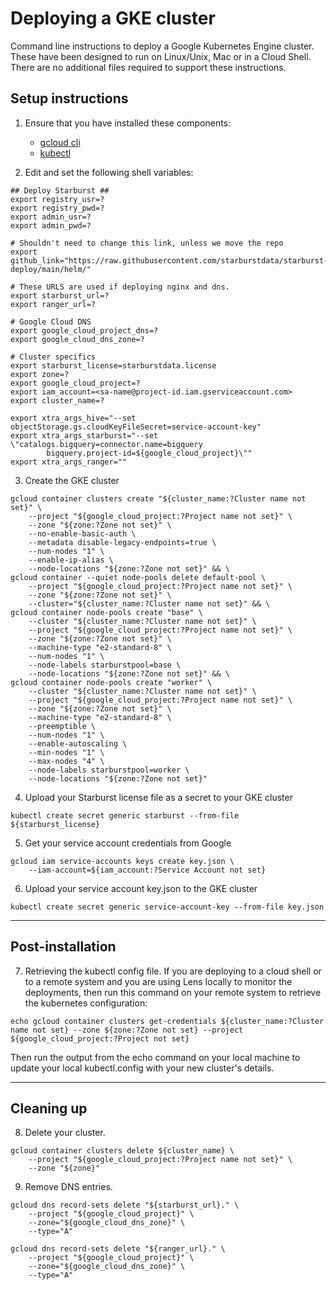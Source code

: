 # Deploying a GKE cluster
Command line instructions to deploy a Google Kubernetes Engine cluster. These have been designed to run on Linux/Unix, Mac or in a Cloud Shell. There are no additional files required to support these instructions.

## Setup instructions

1. Ensure that you have installed these components:
    - [gcloud cli](https://cloud.google.com/sdk/docs/install)
    - [kubectl](https://kubernetes.io/docs/tasks/tools/install-kubectl/)

2. Edit and set the following shell variables:
```shell
## Deploy Starburst ##
export registry_usr=?
export registry_pwd=?
export admin_usr=?
export admin_pwd=?

# Shouldn't need to change this link, unless we move the repo
export github_link="https://raw.githubusercontent.com/starburstdata/starburst-deploy/main/helm/"

# These URLS are used if deploying nginx and dns.
export starburst_url=?
export ranger_url=?

# Google Cloud DNS
export google_cloud_project_dns=?
export google_cloud_dns_zone=?

# Cluster specifics
export starburst_license=starburstdata.license
export zone=?
export google_cloud_project=?
export iam_account=<sa-name@project-id.iam.gserviceaccount.com>
export cluster_name=?

export xtra_args_hive="--set objectStorage.gs.cloudKeyFileSecret=service-account-key"
export xtra_args_starburst="--set \"catalogs.bigquery=connector.name=bigquery
		bigquery.project-id=${google_cloud_project}\""
export xtra_args_ranger=""
```

3. Create the GKE cluster
```shell
gcloud container clusters create "${cluster_name:?Cluster name not set}" \
    --project "${google_cloud_project:?Project name not set}" \
    --zone "${zone:?Zone not set}" \
    --no-enable-basic-auth \
    --metadata disable-legacy-endpoints=true \
    --num-nodes "1" \
    --enable-ip-alias \
    --node-locations "${zone:?Zone not set}" && \
gcloud container --quiet node-pools delete default-pool \
    --project "${google_cloud_project:?Project name not set}" \
    --zone "${zone:?Zone not set}" \
    --cluster="${cluster_name:?Cluster name not set}" && \
gcloud container node-pools create "base" \
    --cluster "${cluster_name:?Cluster name not set}" \
    --project "${google_cloud_project:?Project name not set}" \
    --zone "${zone:?Zone not set}" \
    --machine-type "e2-standard-8" \
    --num-nodes "1" \
    --node-labels starburstpool=base \
    --node-locations "${zone:?Zone not set}" && \
gcloud container node-pools create "worker" \
    --cluster "${cluster_name:?Cluster name not set}" \
    --project "${google_cloud_project:?Project name not set}" \
    --zone "${zone:?Zone not set}" \
    --machine-type "e2-standard-8" \
    --preemptible \
    --num-nodes "1" \
    --enable-autoscaling \
    --min-nodes "1" \
    --max-nodes "4" \
    --node-labels starburstpool=worker \
    --node-locations "${zone:?Zone not set}"
```

4. Upload your Starburst license file as a secret to your GKE cluster
```shell
kubectl create secret generic starburst --from-file ${starburst_license}
```
5. Get your service account credentials from Google
```shell
gcloud iam service-accounts keys create key.json \
    --iam-account=${iam_account:?Service Account not set}
```

6. Upload your service account key.json to the GKE cluster
```shell
kubectl create secret generic service-account-key --from-file key.json
```
---
## Post-installation

7. Retrieving the kubectl config file.
If you are deploying to a cloud shell or to a remote system and you are using Lens locally to monitor the deployments, then run this command on your remote system to retrieve the kubernetes configuration:

```shell
echo gcloud container clusters get-credentials ${cluster_name:?Cluster name not set} --zone ${zone:?Zone not set} --project ${google_cloud_project:?Project not set}
```

Then run the output from the echo command on your local machine to update your local kubectl.config with your new cluster's details.

---

## Cleaning up

8. Delete your cluster.
```shell
gcloud container clusters delete ${cluster_name} \
    --project "${google_cloud_project:?Project name not set}" \
    --zone "${zone}"
```

9. Remove DNS entries.
```shell
gcloud dns record-sets delete "${starburst_url}." \
    --project "${google_cloud_project}" \
    --zone="${google_cloud_dns_zone}" \
    --type="A"
```
```shell
gcloud dns record-sets delete "${ranger_url}." \
    --project "${google_cloud_project}" \
    --zone="${google_cloud_dns_zone}" \
    --type="A"
```